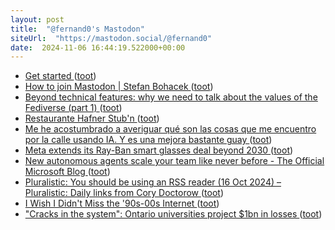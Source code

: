 ```yaml
---
layout: post
title:  "@fernand0's Mastodon"
siteUrl:  "https://mastodon.social/@fernand0"
date:  2024-11-06 16:44:19.522000+00:00
---
```

*  [Get started ](https://readeck.org/en/star) ([toot](https://mastodon.social/@fernand0/113437013410710901))
*  [How to join Mastodon \| Stefan Bohacek ](https://stefanbohacek.com/blog/how-to-join-mastodon) ([toot](https://mastodon.social/@fernand0/113436704579479117))
*  [Beyond technical features: why we need to talk about the values of the Fediverse (part 1) ](https://blog.elenarossini.com/the-values-of-the-fediverse-ethical-social-media) ([toot](https://mastodon.social/@fernand0/113436008730327382))
*  [Restaurante  Hafner Stub'n ](https://www.flickr.com/photos/fernand0/54080256379) ([toot](https://mastodon.social/@fernand0/113435736326300005))
*  [Me he acostumbrado a averiguar qué son las cosas que me encuentro por la calle usando IA. Y es una mejora bastante guay ](https://www.xataka.com/aplicaciones/me-he-acostumbrado-a-averiguar-que-cosas-que-me-encuentro-calle-usando-ia-mejora-bastante-gua) ([toot](https://mastodon.social/@fernand0/113435709555117110))
*  [Meta extends its Ray-Ban smart glasses deal beyond 2030 ](https://www.theverge.com/2024/9/17/24247236/meta-ray-ban-smart-glasses-essilorluxottic) ([toot](https://mastodon.social/@fernand0/113435615473225254))
*  [New autonomous agents scale your team like never before - The Official Microsoft Blog ](https://blogs.microsoft.com/blog/2024/10/21/new-autonomous-agents-scale-your-team-like-never-before) ([toot](https://mastodon.social/@fernand0/113435250180493874))
*  [Pluralistic: You should be using an RSS reader (16 Oct 2024) – Pluralistic: Daily links from Cory Doctorow ](https://pluralistic.net/2024/10/16/keep-it-really-simple-stupid) ([toot](https://mastodon.social/@fernand0/113434310772800909))
*  [I Wish I Didn't Miss the '90s-00s Internet ](https://rohan.ga/blog/early-internet) ([toot](https://mastodon.social/@fernand0/113433549727205518))
*  ["Cracks in the system": Ontario universities project $1bn in losses ](https://thepienews.com/ontario-universities-project-1-billion-losses) ([toot](https://mastodon.social/@fernand0/113431715429609071))
